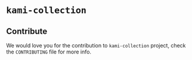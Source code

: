 
# `kami-collection`

## Contribute

We would love you for the contribution to ``kami-collection`` project, check the ``CONTRIBUTING`` file for more info.

